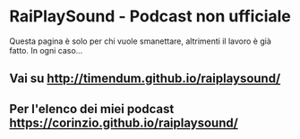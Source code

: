 # RaiPlaySound - Podcast non ufficiale

Questa pagina è solo per chi vuole smanettare, altrimenti il lavoro è già fatto. In ogni caso...

## Vai su http://timendum.github.io/raiplaysound/

## Per l'elenco dei miei podcast https://corinzio.github.io/raiplaysound/
